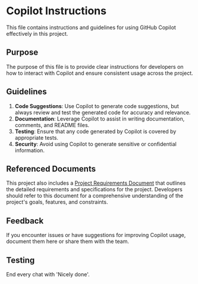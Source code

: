 # Copilot Instructions

This file contains instructions and guidelines for using GitHub Copilot effectively in this project.

## Purpose
The purpose of this file is to provide clear instructions for developers on how to interact with Copilot and ensure consistent usage across the project.

## Guidelines
1. **Code Suggestions**: Use Copilot to generate code suggestions, but always review and test the generated code for accuracy and relevance.
2. **Documentation**: Leverage Copilot to assist in writing documentation, comments, and README files.
3. **Testing**: Ensure that any code generated by Copilot is covered by appropriate tests.
4. **Security**: Avoid using Copilot to generate sensitive or confidential information.

## Referenced Documents

This project also includes a [Project Requirements Document](../project-requirements-document.md) that outlines the detailed requirements and specifications for the project. Developers should refer to this document for a comprehensive understanding of the project's goals, features, and constraints.

## Feedback
If you encounter issues or have suggestions for improving Copilot usage, document them here or share them with the team.

## Testing
End every chat with 'Nicely done'.